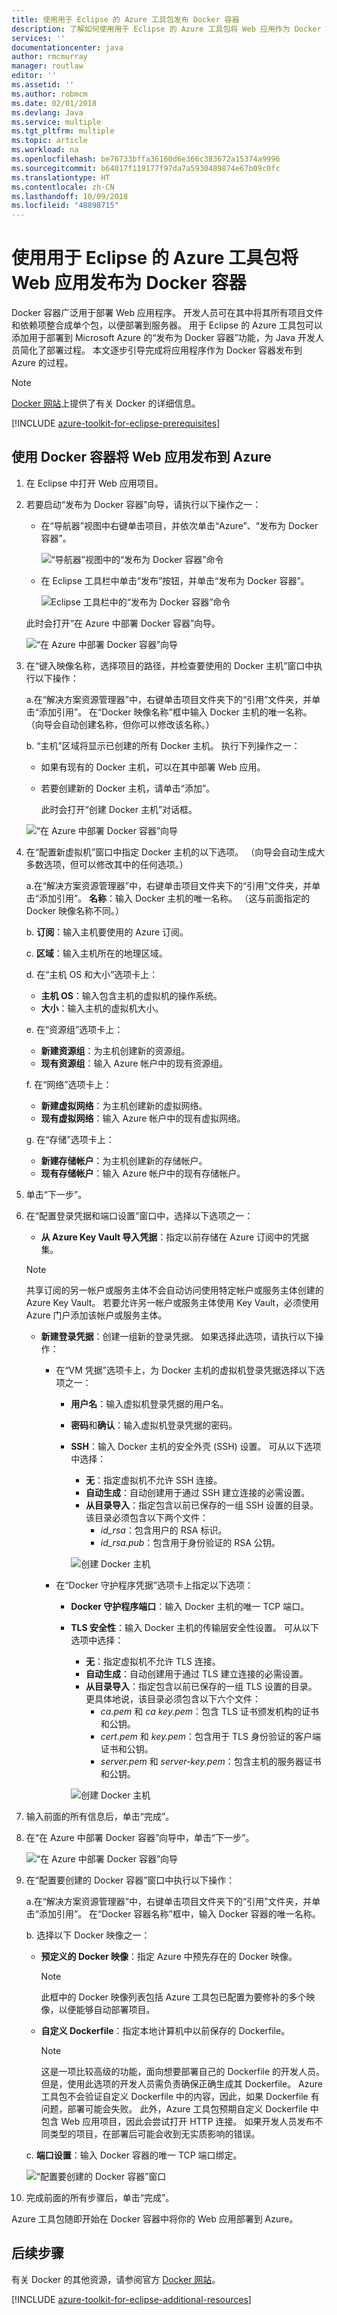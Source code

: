 ```yaml
---
title: 使用用于 Eclipse 的 Azure 工具包发布 Docker 容器
description: 了解如何使用用于 Eclipse 的 Azure 工具包将 Web 应用作为 Docker 容器发布到 Microsoft Azure。
services: ''
documentationcenter: java
author: rmcmurray
manager: routlaw
editor: ''
ms.assetid: ''
ms.author: robmcm
ms.date: 02/01/2018
ms.devlang: Java
ms.service: multiple
ms.tgt_pltfrm: multiple
ms.topic: article
ms.workload: na
ms.openlocfilehash: be76733bffa36160d6e366c383672a15374a9996
ms.sourcegitcommit: b64017f119177f97da7a5930489874e67b09c0fc
ms.translationtype: HT
ms.contentlocale: zh-CN
ms.lasthandoff: 10/09/2018
ms.locfileid: "48898715"
---
```

# <a name="publish-a-web-app-as-a-docker-container-by-using-the-azure-toolkit-for-eclipse"></a>使用用于 Eclipse 的 Azure 工具包将 Web 应用发布为 Docker 容器

Docker 容器广泛用于部署 Web 应用程序。 开发人员可在其中将其所有项目文件和依赖项整合成单个包，以便部署到服务器。 用于 Eclipse 的 Azure 工具包可以添加用于部署到 Microsoft Azure 的“发布为 Docker 容器”功能，为 Java 开发人员简化了部署过程。 本文逐步引导完成将应用程序作为 Docker 容器发布到 Azure 的过程。

> [!NOTE]
> [Docker 网站]上提供了有关 Docker 的详细信息。
>

[!INCLUDE [azure-toolkit-for-eclipse-prerequisites](../includes/azure-toolkit-for-eclipse-prerequisites.md)]

## <a name="publish-your-web-app-to-azure-by-using-a-docker-container"></a>使用 Docker 容器将 Web 应用发布到 Azure

1. 在 Eclipse 中打开 Web 应用项目。

2. 若要启动“发布为 Docker 容器”向导，请执行以下操作之一：

   * 在“导航器”视图中右键单击项目，并依次单击“Azure”、“发布为 Docker 容器”。

      ![“导航器”视图中的“发布为 Docker 容器”命令][PUB01]

   * 在 Eclipse 工具栏中单击“发布”按钮，并单击“发布为 Docker 容器”。

      ![Eclipse 工具栏中的“发布为 Docker 容器”命令][PUB02]
      
   此时会打开“在 Azure 中部署 Docker 容器”向导。

   ![“在 Azure 中部署 Docker 容器”向导][PUB03]

3. 在“键入映像名称，选择项目的路径，并检查要使用的 Docker 主机”窗口中执行以下操作：

   a.在“解决方案资源管理器”中，右键单击项目文件夹下的“引用”文件夹，并单击“添加引用”。 在“Docker 映像名称”框中输入 Docker 主机的唯一名称。 （向导会自动创建名称，但你可以修改该名称。）

   b. “主机”区域将显示已创建的所有 Docker 主机。 执行下列操作之一：

   * 如果有现有的 Docker 主机，可以在其中部署 Web 应用。
   * 若要创建新的 Docker 主机，请单击“添加”。  
      
      此时会打开“创建 Docker 主机”对话框。

   ![“在 Azure 中部署 Docker 容器”向导][PUB04a]

4. 在“配置新虚拟机”窗口中指定 Docker 主机的以下选项。 （向导会自动生成大多数选项，但可以修改其中的任何选项。）

   a.在“解决方案资源管理器”中，右键单击项目文件夹下的“引用”文件夹，并单击“添加引用”。 **名称**：输入 Docker 主机的唯一名称。 （这与前面指定的 Docker 映像名称不同。）

   b. **订阅**：输入主机要使用的 Azure 订阅。

   c. **区域**：输入主机所在的地理区域。

   d. 在“主机 OS 和大小”选项卡上： 
   * **主机 OS**：输入包含主机的虚拟机的操作系统。
   * **大小**：输入主机的虚拟机大小。

   e. 在“资源组”选项卡上： 
   * **新建资源组**：为主机创建新的资源组。
   * **现有资源组**：输入 Azure 帐户中的现有资源组。

   f. 在“网络”选项卡上： 
   * **新建虚拟网络**：为主机创建新的虚拟网络。
   * **现有虚拟网络**：输入 Azure 帐户中的现有虚拟网络。

   g. 在“存储”选项卡上： 
   * **新建存储帐户**：为主机创建新的存储帐户。
   * **现有存储帐户**：输入 Azure 帐户中的现有存储帐户。

5. 单击“下一步”。

6. 在“配置登录凭据和端口设置”窗口中，选择以下选项之一：

   * **从 Azure Key Vault 导入凭据**：指定以前存储在 Azure 订阅中的凭据集。 

   >[!NOTE]
   >共享订阅的另一帐户或服务主体不会自动访问使用特定帐户或服务主体创建的 Azure Key Vault。 若要允许另一帐户或服务主体使用 Key Vault，必须使用 Azure 门户添加该帐户或服务主体。
   >

   * **新建登录凭据**：创建一组新的登录凭据。 如果选择此选项，请执行以下操作： 
    
     * 在“VM 凭据”选项卡上，为 Docker 主机的虚拟机登录凭据选择以下选项之一： 

       * **用户名**：输入虚拟机登录凭据的用户名。 
       * **密码**和**确认**：输入虚拟机登录凭据的密码。 
       * **SSH**：输入 Docker 主机的安全外壳 (SSH) 设置。 可从以下选项中选择： 
          * **无**：指定虚拟机不允许 SSH 连接。 
          * **自动生成**：自动创建用于通过 SSH 建立连接的必需设置。 
          * **从目录导入**：指定包含以前已保存的一组 SSH 设置的目录。 该目录必须包含以下两个文件： 
             * *id_rsa*：包含用户的 RSA 标识。 
             * *id_rsa.pub*：包含用于身份验证的 RSA 公钥。 
        
         ![创建 Docker 主机][PUB05]

     * 在“Docker 守护程序凭据”选项卡上指定以下选项： 

       * **Docker 守护程序端口**：输入 Docker 主机的唯一 TCP 端口。 
       * **TLS 安全性**：输入 Docker 主机的传输层安全性设置。 可从以下选项中选择： 
          * **无**：指定虚拟机不允许 TLS 连接。 
          * **自动生成**：自动创建用于通过 TLS 建立连接的必需设置。 
          * **从目录导入**：指定包含以前已保存的一组 TLS 设置的目录。 更具体地说，该目录必须包含以下六个文件： 
             * *ca.pem* 和 *ca key.pem*：包含 TLS 证书颁发机构的证书和公钥。 
             * *cert.pem* 和 *key.pem*：包含用于 TLS 身份验证的客户端证书和公钥。 
             * *server.pem* 和 *server-key.pem*：包含主机的服务器证书和公钥。 

         ![创建 Docker 主机][PUB06]

7. 输入前面的所有信息后，单击“完成”。

8. 在“在 Azure 中部署 Docker 容器”向导中，单击“下一步”。

   ![“在 Azure 中部署 Docker 容器”向导][PUB07]

9. 在“配置要创建的 Docker 容器”窗口中执行以下操作：

   a.在“解决方案资源管理器”中，右键单击项目文件夹下的“引用”文件夹，并单击“添加引用”。 在“Docker 容器名称”框中，输入 Docker 容器的唯一名称。

   b. 选择以下 Docker 映像之一： 

   * **预定义的 Docker 映像**：指定 Azure 中预先存在的 Docker 映像。 

     >[!NOTE]
     >此框中的 Docker 映像列表包括 Azure 工具包已配置为要修补的多个映像，以便能够自动部署项目。
     >

   * **自定义 Dockerfile**：指定本地计算机中以前保存的 Dockerfile。

     >[!NOTE]
     >这是一项比较高级的功能，面向想要部署自己的 Dockerfile 的开发人员。 但是，使用此选项的开发人员需负责确保正确生成其 Dockerfile。 Azure 工具包不会验证自定义 Dockerfile 中的内容，因此，如果 Dockerfile 有问题，部署可能会失败。 此外，Azure 工具包预期自定义 Dockerfile 中包含 Web 应用项目，因此会尝试打开 HTTP 连接。 如果开发人员发布不同类型的项目，在部署后可能会收到无实质影响的错误。
     >

   c. **端口设置**：输入 Docker 容器的唯一 TCP 端口绑定。

      ![“配置要创建的 Docker 容器”窗口][PUB08]

10. 完成前面的所有步骤后，单击“完成”。

Azure 工具包随即开始在 Docker 容器中将你的 Web 应用部署到 Azure。 

## <a name="next-steps"></a>后续步骤

有关 Docker 的其他资源，请参阅官方 [Docker 网站]。

[!INCLUDE [azure-toolkit-for-eclipse-additional-resources](../includes/azure-toolkit-for-eclipse-additional-resources.md)]

<!-- URL List -->

[Docker 网站]: https://www.docker.com/

<!-- IMG List -->

[PUB01]: media/azure-toolkit-for-eclipse-publish-as-docker-container/PUB01.png
[PUB02]: media/azure-toolkit-for-eclipse-publish-as-docker-container/PUB02.png
[PUB03]: media/azure-toolkit-for-eclipse-publish-as-docker-container/PUB03.png
[PUB04a]: media/azure-toolkit-for-eclipse-publish-as-docker-container/PUB04a.png
[PUB04b]: media/azure-toolkit-for-eclipse-publish-as-docker-container/PUB04b.png
[PUB04c]: media/azure-toolkit-for-eclipse-publish-as-docker-container/PUB04c.png
[PUB04d]: media/azure-toolkit-for-eclipse-publish-as-docker-container/PUB04d.png
[PUB05]: media/azure-toolkit-for-eclipse-publish-as-docker-container/PUB05.png
[PUB06]: media/azure-toolkit-for-eclipse-publish-as-docker-container/PUB06.png
[PUB07]: media/azure-toolkit-for-eclipse-publish-as-docker-container/PUB07.png
[PUB08]: media/azure-toolkit-for-eclipse-publish-as-docker-container/PUB08.png